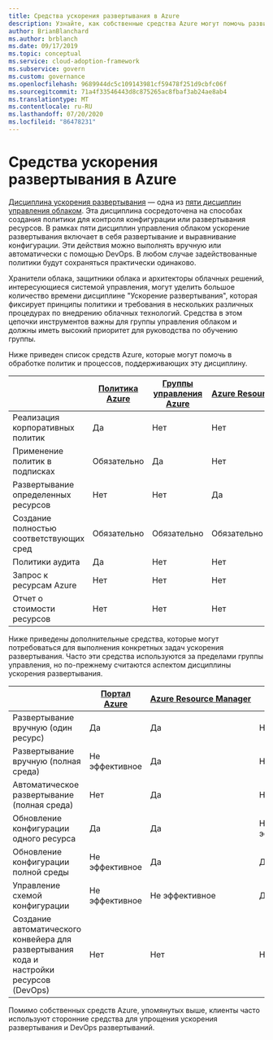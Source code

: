 ```yaml
---
title: Средства ускорения развертывания в Azure
description: Узнайте, как собственные средства Azure могут помочь развитым политикам и процессам, поддерживающим дисциплину ускорения развертывания.
author: BrianBlanchard
ms.author: brblanch
ms.date: 09/17/2019
ms.topic: conceptual
ms.service: cloud-adoption-framework
ms.subservice: govern
ms.custom: governance
ms.openlocfilehash: 9689944dc5c109143981cf59478f251d9cbfc06f
ms.sourcegitcommit: 71a4f33546443d8c875265ac8fbaf3ab24ae8ab4
ms.translationtype: MT
ms.contentlocale: ru-RU
ms.lasthandoff: 07/20/2020
ms.locfileid: "86478231"
---
```

# <a name="deployment-acceleration-tools-in-azure"></a>Средства ускорения развертывания в Azure

[Дисциплина ускорения развертывания](./index.md) — одна из [пяти дисциплин управления облаком](../governance-disciplines.md). Эта дисциплина сосредоточена на способах создания политики для контроля конфигурации или развертывания ресурсов. В рамках пяти дисциплин управления облаком ускорение развертывания включает в себя развертывание и выравнивание конфигурации. Эти действия можно выполнять вручную или автоматически с помощью DevOps. В любом случае задействованные политики будут сохраняться практически одинаково.

Хранители облака, защитники облака и архитекторы облачных решений, интересующиеся системой управления, могут уделить большое количество времени дисциплине "Ускорение развертывания", которая фиксирует принципы политики и требования в нескольких различных процедурах по внедрению облачных технологий. Средства в этом цепочки инструментов важны для группы управления облаком и должны иметь высокий приоритет для руководства по обучению группы.

Ниже приведен список средств Azure, которые могут помочь в обработке политик и процессов, поддерживающих эту дисциплину.

|  | [Политика Azure](https://docs.microsoft.com/azure/governance/policy/overview) | [Группы управления Azure](https://docs.microsoft.com/azure/governance/management-groups) | [Azure Resource Manager](https://docs.microsoft.com/azure/azure-resource-manager/management/overview) | [Azure Blueprints](https://docs.microsoft.com/azure/governance/blueprints/overview) | [Граф ресурсов Azure](https://docs.microsoft.com/azure/governance/resource-graph/overview) | [Управление затратами Azure](https://docs.microsoft.com/azure/cost-management) |
|---------|---------|---------|---------|---------|---------|---------|
| Реализация корпоративных политик     | Да | Нет  | Нет  | Нет | Нет | Нет |
| Применение политик в подписках     | Обязательно | Да  | Нет  | Нет | Нет | Нет |
| Развертывание определенных ресурсов     | Нет | Нет  | Да  | Нет | Нет | Нет |
| Создание полностью соответствующих сред      | Обязательно | Обязательно  | Обязательно  | Да | Нет | Нет |
| Политики аудита      | Да | Нет  | Нет  | Нет | Нет | Нет |
| Запрос к ресурсам Azure      | Нет | Нет  | Нет  | Нет | Да | Нет |
| Отчет о стоимости ресурсов      | Нет | Нет  | Нет  | Нет | Нет | Да |

Ниже приведены дополнительные средства, которые могут потребоваться для выполнения конкретных задач ускорения развертывания. Часто эти средства используются за пределами группы управления, но по-прежнему считаются аспектом дисциплины ускорения развертывания.

|  | [Портал Azure](https://azure.microsoft.com/features/azure-portal)  | [Azure Resource Manager](https://docs.microsoft.com/azure/azure-resource-manager/management/overview)  | [Политика Azure](https://docs.microsoft.com/azure/governance/policy/overview) | [Azure DevOps](https://docs.microsoft.com/azure/devops/user-guide/what-is-azure-devops) | [Azure Backup](https://docs.microsoft.com/azure/backup/backup-overview) | [Azure Site Recovery](https://docs.microsoft.com/azure/site-recovery/site-recovery-overview) |
|---------|---------|---------|---------|---------|---------|---------|
| Развертывание вручную (один ресурс)     | Да | Да  | Нет  | Не эффективное | Нет | Да |
| Развертывание вручную (полная среда)     | Не эффективное | Да | Нет  | Не эффективное | Нет | Да |
| Автоматическое развертывание (полная среда)     | Нет  | Да  | Нет  | Да  | Нет | Да |
| Обновление конфигурации одного ресурса     | Да | Да | Не эффективное | Не эффективное | Нет | Да, во время репликации |
| Обновление конфигурации полной среды     | Не эффективное | Да | Да | Да  | Нет | Да, во время репликации |
| Управление схемой конфигурации     | Не эффективное | Не эффективное | Да  | Да  | Нет | Да, во время репликации |
| Создание автоматического конвейера для развертывания кода и настройки ресурсов (DevOps)     | Нет | Нет | Нет | Да | Нет | Нет |

Помимо собственных средств Azure, упомянутых выше, клиенты часто используют сторонние средства для упрощения ускорения развертывания и DevOps развертываний.
